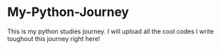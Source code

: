 # My-Python-Journey
This is my python studies journey.
I will upload all the cool codes I write toughout this journey right here!

